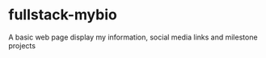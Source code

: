 # fullstack-mybio
A basic web page display my information, social media links and milestone projects 
